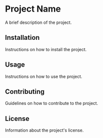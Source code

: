 # Project Name

A brief description of the project.

## Installation

Instructions on how to install the project.

## Usage

Instructions on how to use the project.

## Contributing

Guidelines on how to contribute to the project.

## License

Information about the project's license.

